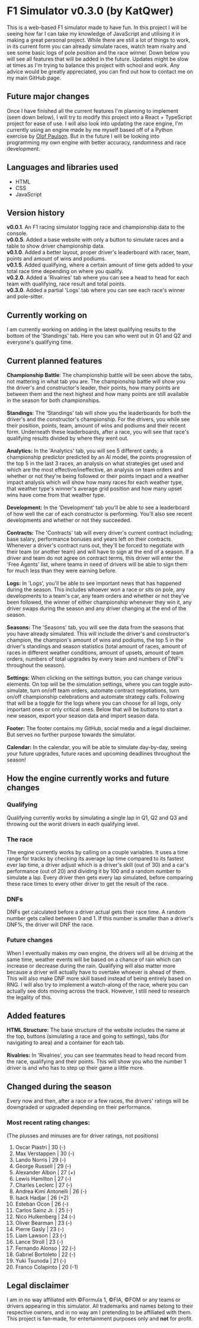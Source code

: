# F1 Simulator v0.3.0 (by KatQwer)
This is a web-based F1 simulator made to have fun. In this project I will be seeing how far I can take my knowledge of JavaScript and utilising it in making a great personal project. While there are still a lot of things to work, in its current form you can already simulate races, watch team rivalry and see some basic logs of pole position and the race winner. Down below you will see all features that will be added in the future. Updates might be slow at times as I'm trying to balance this project with school and work. Any advice would be greatly appreciated, you can find out how to contact me on my main GitHub page.
## Future major changes
Once I have finished all the current features I'm planning to implement (seen down below), I will try to modify this project into a React + TypeScript project for ease of use. I will also look into updating the race engine, I'm currently using an engine made by me myself based off of a Python exercise by [Olof Paulson](https://scrimba.com/u0102m0). But in the future I will be looking into programming my own engine with better accuracy, randomness and race development.
## Languages and libraries used
- HTML
- CSS
- JavaScript
## Version history
**v0.0.1**. An F1 racing simulator logging race and championship data to the console. <br>
**v0.0.5**. Added a base website with only a button to simulate races and a table to show driver championship data. <br>
**v0.1.0**. Added a better layout, proper driver's leaderboard with racer, team, points and amount of wins and podiums. <br>
**v0.1.5**. Added qualifying, where a certain amount of time gets added to your total race time depending on where you qualify. <br>
**v0.2.0**. Added a 'Rivalries' tab where you can see a head to head for each team with qualifying, race result and total points. <br>
**v0.3.0**. Added a partial 'Logs' tab where you can see each race's winner and pole-sitter.
## Currently working on
I am currently working on adding in the latest qualifying results to the bottom of the 'Standings' tab. Here you can who went out in Q1 and Q2 and everyone's qualifying time.
## Current planned features
**Championship Battle**: The championship battle will be seen above the tabs, not mattering in what tab you are. The championship battle will show you the driver's and constructor's leader, their points, how many points are between them and the next highest and how many points are still available in the season for both championships. <br><br>
**Standings**: The 'Standings' tab will show you the leaderboards for both the driver's and the constructor's championship. For the drivers, you while see their position, points, team, amount of wins and podiums and their recent form. Underneath these leaderboards, after a race, you will see that race's qualifying results divided by where they went out. <br><br>
**Analytics:** In the 'Analytics' tab, you will see 5 different cards; a championship predictor predicted by an AI model, the points progression of the top 5 in the last 3 races, an analysis on what strategies get used and which are the most effective/ineffective, an analysis on team orders and whether or not they're being followed or their points impact and a weather impact analysis which will show how many races for each weather type, that weather type's winner's average grid position and how many upset wins have come from that weather type. <br><br>
**Development:** In the 'Development' tab you'll be able to see a leaderboard of how well the car of each constructor is performing. You'll also see recent developments and whether or not they succeeded. <br><br>
**Contracts:** The 'Contracts' tab will every driver's current contract including; base salary, performance bonuses and years left on their contracts. Whenever a driver's contract runs out, they'll be forced to negotiate with their team (or another team) and will have to sign at the end of a season. If a driver and team do not agree on contract terms, this driver will enter the 'Free Agents' list, where teams in need of drivers will be able to sign them for much less than they were earning before. <br><br>
**Logs:** In 'Logs', you'll be able to see important news that has happened during the season. This includes whoever won a race or sits on pole, any developments to a team's car, any team orders and whether or not they've been followed, the winner of either championship whenever they win it, any driver swaps during the season and any driver changing at the end of the season. <br><br>
**Seasons:** The 'Seasons' tab, you will see the data from the seasons that you have already simulated. This will include the driver's and constructor's champion, the champion's amount of wins and podiums, the top 5 in the driver's standings and season statistics (total amount of races, amount of races in different weather conditions, amount of upsets, amount of team orders, numbers of total upgrades by every team and numbers of DNF's throughout the season). <br><br>
**Settings:** When clicking on the settings button, you can change various elements. On top will be the simulation settings, where you can toggle auto-simulate, turn on/off team orders, automate contract negotiations, turn on/off championship celebrations and automate strategy calls. Following that will be a toggle for the logs where you can choose for all logs, only important ones or only critical ones. Below that will be buttons to start a new season, export your season data and import season data. <br><br>
**Footer:** The footer contains my GitHub, social media and a legal disclaimer. But serves no further purpose towards the simulator. <br><br>
**Calendar:** In the calendar, you will be able to simulate day-by-day, seeing your future upgrades, future races and upcoming deadlines throughout the season!
## How the engine currently works and future changes
### Qualifying
Qualifying currently works by simulating a single lap in Q1, Q2 and Q3 and throwing out the worst drivers in each qualifying level.
### The race
The engine currently works by calling on a couple variables. It uses a time range for tracks by checking its average lap time compared to its fastest ever lap time, a driver adjust which is a driver's skill (out of 30) and a car's performance (out of 20) and dividing it by 100 and a random number to simulate a lap. Every driver then gets every lap simulated, before comparing these race times to every other driver to get the result of the race.
### DNFs
DNFs get calculated before a driver actual gets their race time. A random number gets called between 0 and 1. If this number is smaller than a driver's DNF%, the driver will DNF the race.
### Future changes
When I eventually makes my own engine, the drivers will all be driving at the same time, weather events will be based on a chance of rain which can increase or decrease during the rain. Qualifying will also matter more because a driver will actually have to overtake whoever is ahead of them. This will also make DNF more skill based instead of being entirely based on RNG. I will also try to implement a watch-along of the race, where you can actually see dots moving across the track. However, I still need to research the legality of this.
## Added features
**HTML Structure:** The base structure of the website includes the name at the top, buttons (simulating a race and going to settings), tabs (for navigating to area) and a container for each tab. <br><br>
**Rivalries:** In 'Rivalries', you can see teammates head to head record from the race, qualifying and their points. This will show you who the number 1 driver is and who has to step up their game a little more.
## Changed during the season
Every now and then, after a race or a few races, the drivers' ratings will be downgraded or upgraded depending on their performance.
### Most recent rating changes:
(The plusses and minuses are for driver ratings, not positions)
1. Oscar Piastri | 30 (-)
2. Max Verstappen | 30 (-)
3. Lando Norris | 29 (-)
4. George Russell | 29 (-)
5. Alexander Albon | 27 (+)
6. Lewis Hamilton | 27 (-)
7. Charles Leclerc | 27 (-)
8. Andrea Kimi Antonelli | 26 (-)
9. Isack Hadjar | 26 (+2)
10. Esteban Ocon | 26 (-)
11. Carlos Sainz Jr. | 25 (-)
12. Nico Hulkenberg | 24 (-)
13. Oliver Bearman | 23 (-)
14. Pierre Gasly | 23 (-)
15. Liam Lawson | 23 (-)
16. Lance Stroll | 23 (-)
17. Fernando Alonso | 22 (-)
18. Gabriel Bortoleto | 22 (-)
19. Yuki Tsunoda | 21 (-)
20. Franco Colapinto | 20 (-1)
## Legal disclaimer
I am in no way affiliated with &copy;Formula 1, &copy;FIA, &copy;FOM or any teams or drivers appearing in this simulator. All trademarks and names belong to their respective owners, and in no way am I pretending to be affiliated with them. This project is fan-made, for entertainment purposes only and **not** for profit.